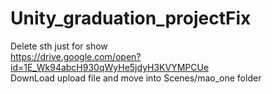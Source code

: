 # Unity_graduation_projectFix
Delete sth just for show 
<br>
https://drive.google.com/open?id=1E_Wk94abcH930qWyHe5jdyH3KVYMPCUe
<br>
DownLoad upload file and move into Scenes/mao_one folder
<br>
